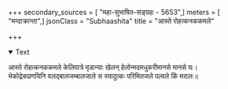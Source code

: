 +++
secondary_sources = [ "महा-सुभाषित-सङ्ग्रहः - 5653",]
meters = [ "मन्दाक्रान्ता",]
jsonClass = "Subhaashita"
title = "आस्ते रोहत्कनककमले"

+++

<details open><summary>Text</summary>

आस्ते रोहत्कनककमले केलिपात्रे मृडान्याः खेलन् हेलोन्मदमधुकरीमानसे मानसे यः।  
भेकोद्रेकप्रणयिनि वलद्बालजम्बालजाले स स्यादुत्कः परिमितजले पल्वले किं मरालः॥
</details>
